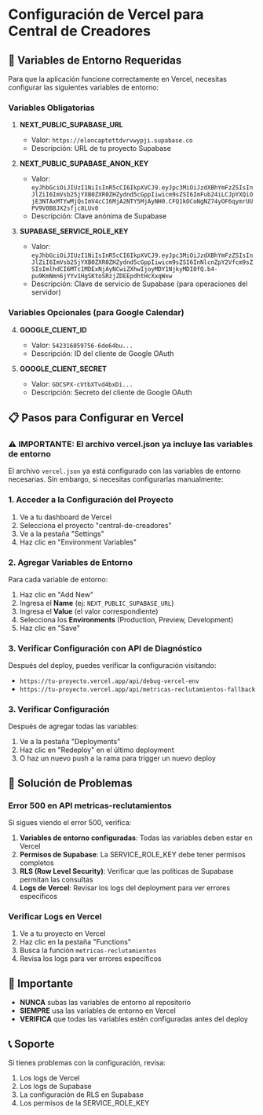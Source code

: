 # Configuración de Vercel para Central de Creadores

## 🚀 Variables de Entorno Requeridas

Para que la aplicación funcione correctamente en Vercel, necesitas configurar las siguientes variables de entorno:

### Variables Obligatorias

1. **NEXT_PUBLIC_SUPABASE_URL**
   - Valor: `https://eloncaptettdvrvwypji.supabase.co`
   - Descripción: URL de tu proyecto Supabase

2. **NEXT_PUBLIC_SUPABASE_ANON_KEY**
   - Valor: `eyJhbGciOiJIUzI1NiIsInR5cCI6IkpXVCJ9.eyJpc3MiOiJzdXBhYmFzZSIsInJlZiI6ImVsb25jYXB0ZXR0ZHZydnd5cGppIiwicm9sZSI6ImFub24iLCJpYXQiOjE3NTAxMTYwMjQsImV4cCI6MjA2NTY5MjAyNH0.CFQ1kOCoNgNZ74yOF6qymrUUPV9V0B8JX2sfjc8LUv0`
   - Descripción: Clave anónima de Supabase

3. **SUPABASE_SERVICE_ROLE_KEY**
   - Valor: `eyJhbGciOiJIUzI1NiIsInR5cCI6IkpXVCJ9.eyJpc3MiOiJzdXBhYmFzZSIsInJlZiI6ImVsb25jYXB0ZXR0ZHZydnd5cGppIiwicm9sZSI6InNlcnZpY2Vfcm9sZSIsImlhdCI6MTc1MDExNjAyNCwiZXhwIjoyMDY1NjkyMDI0fQ.b4-pu9KmNmn6jYYv1HgSKtoSRzjZDEEpdhtHcXxqWxw`
   - Descripción: Clave de servicio de Supabase (para operaciones del servidor)

### Variables Opcionales (para Google Calendar)

4. **GOOGLE_CLIENT_ID**
   - Valor: `542316059756-6de64bu...`
   - Descripción: ID del cliente de Google OAuth

5. **GOOGLE_CLIENT_SECRET**
   - Valor: `GOCSPX-cVtbXTvd4bxDi...`
   - Descripción: Secreto del cliente de Google OAuth

## 📋 Pasos para Configurar en Vercel

### ⚠️ IMPORTANTE: El archivo vercel.json ya incluye las variables de entorno

El archivo `vercel.json` ya está configurado con las variables de entorno necesarias. Sin embargo, si necesitas configurarlas manualmente:

### 1. Acceder a la Configuración del Proyecto
1. Ve a tu dashboard de Vercel
2. Selecciona el proyecto "central-de-creadores"
3. Ve a la pestaña "Settings"
4. Haz clic en "Environment Variables"

### 2. Agregar Variables de Entorno
Para cada variable de entorno:

1. Haz clic en "Add New"
2. Ingresa el **Name** (ej: `NEXT_PUBLIC_SUPABASE_URL`)
3. Ingresa el **Value** (el valor correspondiente)
4. Selecciona los **Environments** (Production, Preview, Development)
5. Haz clic en "Save"

### 3. Verificar Configuración con API de Diagnóstico
Después del deploy, puedes verificar la configuración visitando:
- `https://tu-proyecto.vercel.app/api/debug-vercel-env`
- `https://tu-proyecto.vercel.app/api/metricas-reclutamientos-fallback`

### 3. Verificar Configuración
Después de agregar todas las variables:

1. Ve a la pestaña "Deployments"
2. Haz clic en "Redeploy" en el último deployment
3. O haz un nuevo push a la rama para trigger un nuevo deploy

## 🔧 Solución de Problemas

### Error 500 en API metricas-reclutamientos

Si sigues viendo el error 500, verifica:

1. **Variables de entorno configuradas**: Todas las variables deben estar en Vercel
2. **Permisos de Supabase**: La SERVICE_ROLE_KEY debe tener permisos completos
3. **RLS (Row Level Security)**: Verificar que las políticas de Supabase permitan las consultas
4. **Logs de Vercel**: Revisar los logs del deployment para ver errores específicos

### Verificar Logs en Vercel

1. Ve a tu proyecto en Vercel
2. Haz clic en la pestaña "Functions"
3. Busca la función `metricas-reclutamientos`
4. Revisa los logs para ver errores específicos

## 🚨 Importante

- **NUNCA** subas las variables de entorno al repositorio
- **SIEMPRE** usa las variables de entorno en Vercel
- **VERIFICA** que todas las variables estén configuradas antes del deploy

## 📞 Soporte

Si tienes problemas con la configuración, revisa:
1. Los logs de Vercel
2. Los logs de Supabase
3. La configuración de RLS en Supabase
4. Los permisos de la SERVICE_ROLE_KEY
